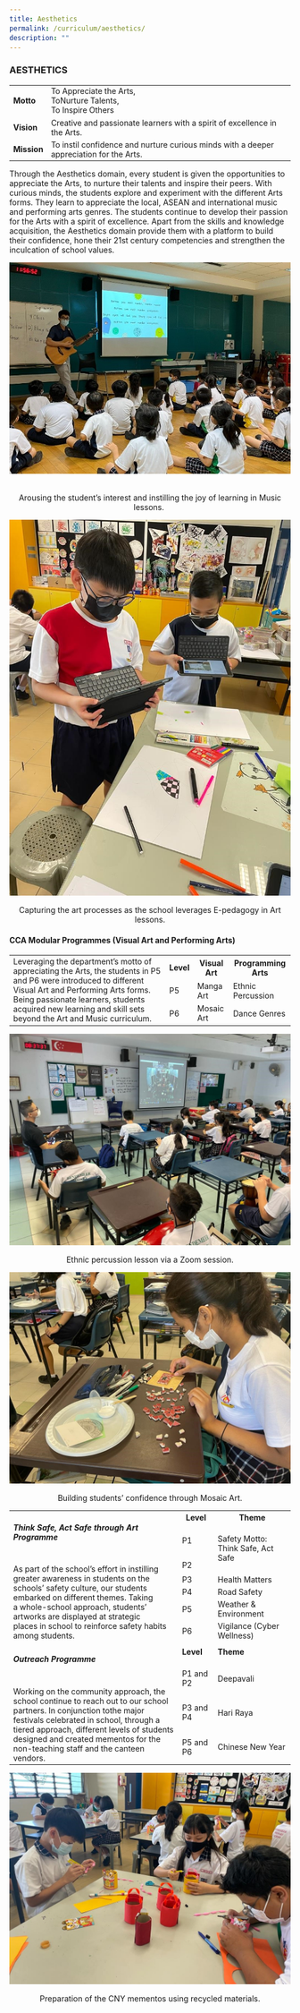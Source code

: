 ```yaml
---
title: Aesthetics
permalink: /curriculum/aesthetics/
description: ""
---
```

### AESTHETICS

| | |
| --- | --- |
| **Motto** | To Appreciate the Arts, <br> ToNurture Talents, <br> To Inspire Others |
| **Vision** | Creative and passionate learners with a spirit of excellence in the Arts. |
| **Mission** | To instil confidence and nurture curious minds with a deeper appreciation for the Arts. |


Through the Aesthetics domain, every student is given the opportunities to appreciate the Arts, to nurture their talents and inspire their peers. With curious minds, the students explore and experiment with the different Arts forms. They learn to appreciate the local, ASEAN and international music and performing arts genres. The students continue to develop their passion for the Arts with a spirit of excellence. Apart from the skills and knowledge acquisition, the Aesthetics domain provide them with a platform to build their confidence, hone their 21st century competencies and strengthen the inculcation of school values.

![](/images/2%20(10).jpg)           

<p align="center">Arousing the student’s interest and instilling the joy of learning in Music lessons. </p>
  
![](/images/3%20(7).jpg)

<p align="center">Capturing the art processes as the school leverages E-pedagogy in Art lessons. </p>

#### CCA Modular Programmes (Visual Art and Performing Arts)

<table>
	<tr>
		<td rowspan="3">
			Leveraging the department’s motto of appreciating the Arts, the students in P5 and P6 were introduced to different Visual Art and Performing Arts forms. Being passionate learners, students acquired new learning and skill sets beyond the Art and Music curriculum.  
		</td>
		<th> Level </th>
		<th> Visual Art </th>
		<th> Programming Arts </th>
	</tr>
	<tr>
		<td> P5 </td>
		<td> Manga Art </td>
		<td> Ethnic Percussion </td>
	</tr>
	<tr>
		<td> P6 </td>
		<td> Mosaic Art </td>
		<td> Dance Genres </td>
	</tr>
</table>

![](/images/4%20(7).jpg)

<p align="center">Ethnic percussion lesson via a Zoom session.</p>

![](/images/5%20(6).jpg)

<p align="center">Building students’ confidence through Mosaic Art.</p>

<table>
	<tr>
		<td rowspan="7" width="60%">
			<h5> <em>Think Safe, Act Safe through Art</em> Programme </h5> <br>
			As part of the school’s effort in instilling greater awareness in students on the schools’ safety culture, our students embarked on different themes. Taking a whole-school approach, students’ artworks are displayed at strategic places in school to reinforce safety habits among students.   
		</td>
		<th> Level	</th>
		<th> Theme	</th>
	</tr>
	<tr>
		<td> P1 </td>
		<td rowspan="2">	Safety Motto: <br>Think Safe, Act Safe </td>
	</tr>
	<tr>
		<td>	P2 </td>
	</tr>
	<tr>
		<td>	P3 </td>
		<td> Health Matters </td>
	</tr>
	<tr>
		<td> P4 </td>
		<td> Road Safety </td>
	</tr>
	<tr>
		<td> P5	</td>
		<td> Weather & Environment </td>
	</tr>
	<tr> 
		<td> P6 </td>
		<td> Vigilance (Cyber Wellness) </td>
	</tr>
	<tr>
		<td rowspan="4">
			<h5><em>Outreach Programme</em></h5>  <br>
			Working on the community approach, the school continue to reach out to our school partners. In conjunction tothe major festivals celebrated in school, through a tiered approach, different levels of students designed and created mementos for the non-teaching staff and the canteen vendors.  
		</td>
		<td><b> Level </b></td>
		<td><b> Theme </b></td>
	</tr>
	<tr>
		<td> P1 and P2 </td>
		<td> Deepavali </td>
	</tr>
	<tr>
		<td> P3 and P4 </td>
		<td> Hari Raya </td>
	</tr>
	<tr>
		<td> P5 and P6 </td>
		<td> Chinese New Year </td>
	</tr>
</table>

![](/images/6%20(6).jpg)

<p align="center">Preparation of the CNY mementos using recycled materials.</p>